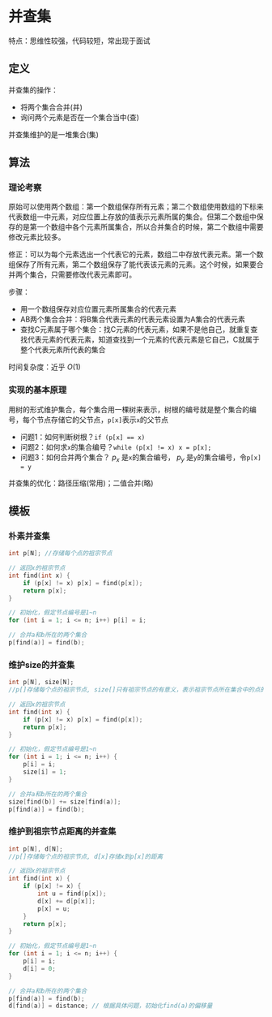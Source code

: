 # 并查集

特点：思维性较强，代码较短，常出现于面试

## 定义

并查集的操作：

- 将两个集合合并(并)
- 询问两个元素是否在一个集合当中(查)

并查集维护的是一堆集合(集)

## 算法

### 理论考察

原始可以使用两个数组：第一个数组保存所有元素；第二个数组使用数组的下标来代表数组一中元素，对应位置上存放的值表示元素所属的集合。但第二个数组中保存的是第一个数组中各个元素所属集合，所以合并集合的时候，第二个数组中需要修改元素比较多。

修正：可以为每个元素选出一个代表它的元素，数组二中存放代表元素。第一个数组保存了所有元素，第二个数组保存了能代表该元素的元素。这个时候，如果要合并两个集合，只需要修改代表元素即可。

步骤：

- 用一个数组保存对应位置元素所属集合的代表元素
- AB两个集合合并：将B集合代表元素的代表元素设置为A集合的代表元素
- 查找C元素属于哪个集合：找C元素的代表元素，如果不是他自己，就重复查找代表元素的代表元素，知道查找到一个元素的代表元素是它自己，C就属于整个代表元素所代表的集合

时间复杂度：近乎 $O(1)$

### 实现的基本原理

用树的形式维护集合，每个集合用一棵树来表示，树根的编号就是整个集合的编号，每个节点存储它的父节点，`p[x]`表示`x`的父节点

- 问题1：如何判断树根？`if (p[x] == x)`
- 问题2：如何求`x`的集合编号？`while (p[x] != x) x = p[x];`
- 问题3：如何合并两个集合？ $p_x$ 是`x`的集合编号， $p_y$ 是`y`的集合编号，令`p[x] = y`

并查集的优化：路径压缩(常用)；二值合并(略)

## 模板

### 朴素并查集

```C++
int p[N]; //存储每个点的祖宗节点

// 返回x的祖宗节点
int find(int x) {
    if (p[x] != x) p[x] = find(p[x]);
    return p[x];
}

// 初始化，假定节点编号是1~n
for (int i = 1; i <= n; i++) p[i] = i;

// 合并a和b所在的两个集合
p[find(a)] = find(b);
```

### 维护size的并查集

```C++
int p[N], size[N];
//p[]存储每个点的祖宗节点, size[]只有祖宗节点的有意义，表示祖宗节点所在集合中的点的数量

// 返回x的祖宗节点
int find(int x) {
    if (p[x] != x) p[x] = find(p[x]);
    return p[x];
}

// 初始化，假定节点编号是1~n
for (int i = 1; i <= n; i++) {
    p[i] = i;
    size[i] = 1;
}

// 合并a和b所在的两个集合
size[find(b)] += size[find(a)];
p[find(a)] = find(b);
```

### 维护到祖宗节点距离的并查集

```C++
int p[N], d[N];
//p[]存储每个点的祖宗节点, d[x]存储x到p[x]的距离

// 返回x的祖宗节点
int find(int x) {
    if (p[x] != x) {
        int u = find(p[x]);
        d[x] += d[p[x]];
        p[x] = u;
    }
    return p[x];
}

// 初始化，假定节点编号是1~n
for (int i = 1; i <= n; i++) {
    p[i] = i;
    d[i] = 0;
}

// 合并a和b所在的两个集合
p[find(a)] = find(b);
d[find(a)] = distance; // 根据具体问题，初始化find(a)的偏移量
```
